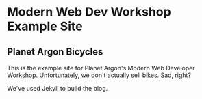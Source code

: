 # Modern Web Dev Workshop Example Site

## Planet Argon Bicycles

This is the example site for Planet Argon's Modern Web Developer Workshop. Unfortunately, we don't actually sell bikes. Sad, right?

We've used Jekyll to build the blog.
